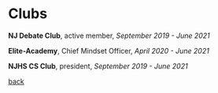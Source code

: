 # Clubs

**NJ Debate Club**, active member, *September 2019 - June 2021*

**Elite-Academy**, Chief Mindset Officer, *April 2020 - June 2021*

**NJHS CS Club**, president, *September 2019 - June 2021*

[back](https://chaoqi-liu.github.io/experience/overview)
